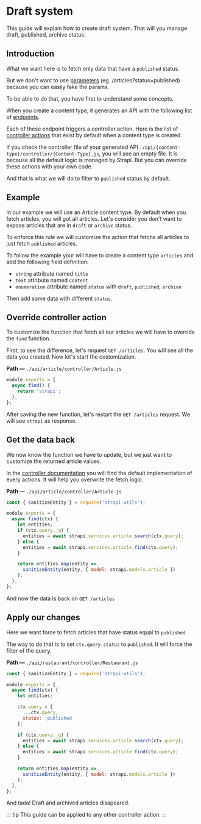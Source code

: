 # Draft system

This guide will explain how to create draft system. That will you manage draft, published, archive status.

## Introduction

What we want here is to fetch only data that have a `published` status.

But we don't want to use [parameters](../content-api/parameters.md) (eg. /articles?status=published) because you can easily fake the params.

To be able to do that, you have first to understand some concepts.

When you create a content type, it generates an API with the following list of [endpoints](../content-api/endpoint.md).

Each of these endpoint triggers a controller action. Here is the list of [controller actions](../concepts/controller.md) that exist by default when a content type is created.

If you check the controller file of your generated API `./api/{content-type}/controller/{Content-Type}.js`, you will see an empty file. It is because all the default logic is managed by Strapi. But you can override these actions with your own code.

And that is what we will do to filter to `published` status by default.

## Example

In our example we will use an Article content type. By default when you fetch articles, you will got all articles.
Let's consider you don't want to expose articles that are in `draft` or `archive` status.

To enforce this rule we will customize the action that fetchs all articles to just fetch `published` articles.

To follow the example your will have to create a content type `articles` and add the following field definition:

- `string` attribute named `title`
- `text` attribute named `content`
- `enumeration` attribute named `status` with `draft`, `published`, `archive`

Then add some data with different `status`.

## Override controller action

To customize the function that fetch all our articles we will have to override the `find` function.

First, to see the difference, let's request `GET /articles`. You will see all the data you created.
Now let's start the customization.

**Path —** `./api/article/controller/Article.js`

```js
module.exports = {
  async find() {
    return 'strapi';
  },
};
```

After saving the new function, let's restart the `GET /articles` request. We will see `strapi` as response.

## Get the data back

We now know the function we have to update, but we just want to customize the returned article values.

In the [controller documentation](../concepts/controllers.html#extending-a-model-controller) you will find the default implementation of every actions. It will help you overwrite the fetch logic.

**Path —** `./api/article/controller/Article.js`

```js
const { sanitizeEntity } = require('strapi-utils');

module.exports = {
  async find(ctx) {
    let entities;
    if (ctx.query._q) {
      entities = await strapi.services.article.search(ctx.query);
    } else {
      entities = await strapi.services.article.find(ctx.query);
    }

    return entities.map(entity =>
      sanitizeEntity(entity, { model: strapi.models.article })
    );
  },
};
```

And now the data is back on `GET /articles`

## Apply our changes

Here we want force to fetch articles that have status equal to `published`.

The way to do that is to set `ctx.query.status` to `published`.
It will force the filter of the query.

**Path —** `./api/restaurant/controller/Restaurant.js`

```js
const { sanitizeEntity } = require('strapi-utils');

module.exports = {
  async find(ctx) {
    let entities;

    ctx.query = {
      ...ctx.query,
      status: 'published
    };

    if (ctx.query._q) {
      entities = await strapi.services.article.search(ctx.query);
    } else {
      entities = await strapi.services.article.find(ctx.query);
    }

    return entities.map(entity =>
      sanitizeEntity(entity, { model: strapi.models.article })
    );
  },
};
```

And tada! Draft and archived articles disapeared.

::: tip
This guide can be applied to any other controller action.
:::

